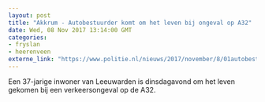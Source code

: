 ```yaml
---
layout: post
title: "Akkrum - Autobestuurder komt om het leven bij ongeval op A32"
date: Wed, 08 Nov 2017 13:14:00 GMT
categories: 
- fryslan 
- heerenveen 
externe_link: "https://www.politie.nl/nieuws/2017/november/8/01autobestuurder-komt-om-het-leven-bij-ongeval-op-a32.html"
---
```


Een 37-jarige inwoner van Leeuwarden is dinsdagavond om het leven gekomen bij een verkeersongeval op de A32.
